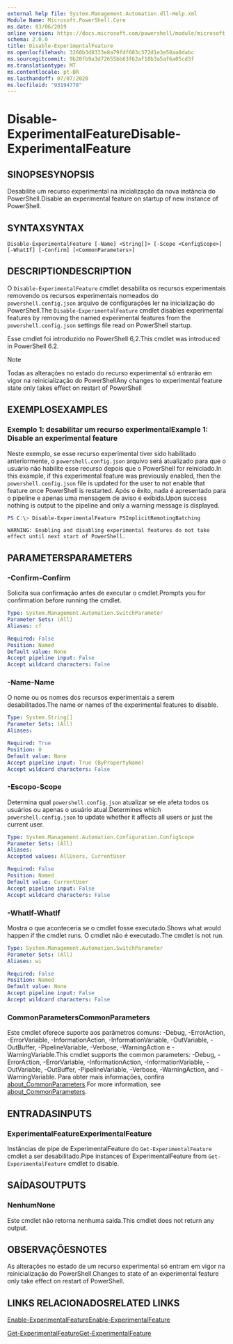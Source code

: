 ```yaml
---
external help file: System.Management.Automation.dll-Help.xml
Module Name: Microsoft.PowerShell.Core
ms.date: 03/06/2019
online version: https://docs.microsoft.com/powershell/module/microsoft.powershell.core/disable-experimentalfeature?view=powershell-7.1&WT.mc_id=ps-gethelp
schema: 2.0.0
title: Disable-ExperimentalFeature
ms.openlocfilehash: 3260b3d8333e8a79fdf603c372d1e3e50aa0dabc
ms.sourcegitcommit: 9b28fb9a3d72655bb63f62af18b3a5af6a05cd3f
ms.translationtype: MT
ms.contentlocale: pt-BR
ms.lasthandoff: 07/07/2020
ms.locfileid: "93194778"
---
```

# <span data-ttu-id="7366c-102">Disable-ExperimentalFeature</span><span class="sxs-lookup"><span data-stu-id="7366c-102">Disable-ExperimentalFeature</span></span>

## <span data-ttu-id="7366c-103">SINOPSE</span><span class="sxs-lookup"><span data-stu-id="7366c-103">SYNOPSIS</span></span>
<span data-ttu-id="7366c-104">Desabilite um recurso experimental na inicialização da nova instância do PowerShell.</span><span class="sxs-lookup"><span data-stu-id="7366c-104">Disable an experimental feature on startup of new instance of PowerShell.</span></span>

## <span data-ttu-id="7366c-105">SYNTAX</span><span class="sxs-lookup"><span data-stu-id="7366c-105">SYNTAX</span></span>

```
Disable-ExperimentalFeature [-Name] <String[]> [-Scope <ConfigScope>] [-WhatIf] [-Confirm] [<CommonParameters>]
```

## <span data-ttu-id="7366c-106">DESCRIPTION</span><span class="sxs-lookup"><span data-stu-id="7366c-106">DESCRIPTION</span></span>

<span data-ttu-id="7366c-107">O `Disable-ExperimentalFeature` cmdlet desabilita os recursos experimentais removendo os recursos experimentais nomeados do `powershell.config.json` arquivo de configurações ler na inicialização do PowerShell.</span><span class="sxs-lookup"><span data-stu-id="7366c-107">The `Disable-ExperimentalFeature` cmdlet disables experimental features by removing the named experimental features from the `powershell.config.json` settings file read on PowerShell startup.</span></span>

<span data-ttu-id="7366c-108">Esse cmdlet foi introduzido no PowerShell 6,2.</span><span class="sxs-lookup"><span data-stu-id="7366c-108">This cmdlet was introduced in PowerShell 6.2.</span></span>

> [!NOTE]
> <span data-ttu-id="7366c-109">Todas as alterações no estado do recurso experimental só entrarão em vigor na reinicialização do PowerShell</span><span class="sxs-lookup"><span data-stu-id="7366c-109">Any changes to experimental feature state only takes effect on restart of PowerShell</span></span>

## <span data-ttu-id="7366c-110">EXEMPLOS</span><span class="sxs-lookup"><span data-stu-id="7366c-110">EXAMPLES</span></span>

### <span data-ttu-id="7366c-111">Exemplo 1: desabilitar um recurso experimental</span><span class="sxs-lookup"><span data-stu-id="7366c-111">Example 1: Disable an experimental feature</span></span>

<span data-ttu-id="7366c-112">Neste exemplo, se esse recurso experimental tiver sido habilitado anteriormente, o `powershell.config.json` arquivo será atualizado para que o usuário não habilite esse recurso depois que o PowerShell for reiniciado.</span><span class="sxs-lookup"><span data-stu-id="7366c-112">In this example, if this experimental feature was previously enabled, then the `powershell.config.json` file is updated for the user to not enable that feature once PowerShell is restarted.</span></span>
<span data-ttu-id="7366c-113">Após o êxito, nada é apresentado para o pipeline e apenas uma mensagem de aviso é exibida.</span><span class="sxs-lookup"><span data-stu-id="7366c-113">Upon success nothing is output to the pipeline and only a warning message is displayed.</span></span>

```powershell
PS C:\> Disable-ExperimentalFeature PSImplicitRemotingBatching
```

```Output
WARNING: Enabling and disabling experimental features do not take effect until next start of PowerShell.
```

## <span data-ttu-id="7366c-114">PARAMETERS</span><span class="sxs-lookup"><span data-stu-id="7366c-114">PARAMETERS</span></span>

### <span data-ttu-id="7366c-115">-Confirm</span><span class="sxs-lookup"><span data-stu-id="7366c-115">-Confirm</span></span>

<span data-ttu-id="7366c-116">Solicita sua confirmação antes de executar o cmdlet.</span><span class="sxs-lookup"><span data-stu-id="7366c-116">Prompts you for confirmation before running the cmdlet.</span></span>

```yaml
Type: System.Management.Automation.SwitchParameter
Parameter Sets: (All)
Aliases: cf

Required: False
Position: Named
Default value: None
Accept pipeline input: False
Accept wildcard characters: False
```

### <span data-ttu-id="7366c-117">-Name</span><span class="sxs-lookup"><span data-stu-id="7366c-117">-Name</span></span>

<span data-ttu-id="7366c-118">O nome ou os nomes dos recursos experimentais a serem desabilitados.</span><span class="sxs-lookup"><span data-stu-id="7366c-118">The name or names of the experimental features to disable.</span></span>

```yaml
Type: System.String[]
Parameter Sets: (All)
Aliases:

Required: True
Position: 0
Default value: None
Accept pipeline input: True (ByPropertyName)
Accept wildcard characters: False
```

### <span data-ttu-id="7366c-119">-Escopo</span><span class="sxs-lookup"><span data-stu-id="7366c-119">-Scope</span></span>

<span data-ttu-id="7366c-120">Determina qual `powershell.config.json` atualizar se ele afeta todos os usuários ou apenas o usuário atual.</span><span class="sxs-lookup"><span data-stu-id="7366c-120">Determines which `powershell.config.json` to update whether it affects all users or just the current user.</span></span>

```yaml
Type: System.Management.Automation.Configuration.ConfigScope
Parameter Sets: (All)
Aliases:
Accepted values: AllUsers, CurrentUser

Required: False
Position: Named
Default value: CurrentUser
Accept pipeline input: False
Accept wildcard characters: False
```

### <span data-ttu-id="7366c-121">-WhatIf</span><span class="sxs-lookup"><span data-stu-id="7366c-121">-WhatIf</span></span>

<span data-ttu-id="7366c-122">Mostra o que aconteceria se o cmdlet fosse executado.</span><span class="sxs-lookup"><span data-stu-id="7366c-122">Shows what would happen if the cmdlet runs.</span></span>
<span data-ttu-id="7366c-123">O cmdlet não é executado.</span><span class="sxs-lookup"><span data-stu-id="7366c-123">The cmdlet is not run.</span></span>

```yaml
Type: System.Management.Automation.SwitchParameter
Parameter Sets: (All)
Aliases: wi

Required: False
Position: Named
Default value: None
Accept pipeline input: False
Accept wildcard characters: False
```

### <span data-ttu-id="7366c-124">CommonParameters</span><span class="sxs-lookup"><span data-stu-id="7366c-124">CommonParameters</span></span>

<span data-ttu-id="7366c-125">Este cmdlet oferece suporte aos parâmetros comuns: -Debug, -ErrorAction, -ErrorVariable, -InformationAction, -InformationVariable, -OutVariable, -OutBuffer, -PipelineVariable, -Verbose, -WarningAction e -WarningVariable.</span><span class="sxs-lookup"><span data-stu-id="7366c-125">This cmdlet supports the common parameters: -Debug, -ErrorAction, -ErrorVariable, -InformationAction, -InformationVariable, -OutVariable, -OutBuffer, -PipelineVariable, -Verbose, -WarningAction, and -WarningVariable.</span></span> <span data-ttu-id="7366c-126">Para obter mais informações, confira [about_CommonParameters](http://go.microsoft.com/fwlink/?LinkID=113216).</span><span class="sxs-lookup"><span data-stu-id="7366c-126">For more information, see [about_CommonParameters](http://go.microsoft.com/fwlink/?LinkID=113216).</span></span>

## <span data-ttu-id="7366c-127">ENTRADAS</span><span class="sxs-lookup"><span data-stu-id="7366c-127">INPUTS</span></span>

### <span data-ttu-id="7366c-128">ExperimentalFeature</span><span class="sxs-lookup"><span data-stu-id="7366c-128">ExperimentalFeature</span></span>

<span data-ttu-id="7366c-129">Instâncias de pipe de ExperimentalFeature do `Get-ExperimentalFeature` cmdlet a ser desabilitado.</span><span class="sxs-lookup"><span data-stu-id="7366c-129">Pipe instances of ExperimentalFeature from `Get-ExperimentalFeature` cmdlet to disable.</span></span>

## <span data-ttu-id="7366c-130">SAÍDAS</span><span class="sxs-lookup"><span data-stu-id="7366c-130">OUTPUTS</span></span>

### <span data-ttu-id="7366c-131">Nenhum</span><span class="sxs-lookup"><span data-stu-id="7366c-131">None</span></span>

<span data-ttu-id="7366c-132">Este cmdlet não retorna nenhuma saída.</span><span class="sxs-lookup"><span data-stu-id="7366c-132">This cmdlet does not return any output.</span></span>

## <span data-ttu-id="7366c-133">OBSERVAÇÕES</span><span class="sxs-lookup"><span data-stu-id="7366c-133">NOTES</span></span>

<span data-ttu-id="7366c-134">As alterações no estado de um recurso experimental só entram em vigor na reinicialização do PowerShell.</span><span class="sxs-lookup"><span data-stu-id="7366c-134">Changes to state of an experimental feature only take effect on restart of PowerShell.</span></span>

## <span data-ttu-id="7366c-135">LINKS RELACIONADOS</span><span class="sxs-lookup"><span data-stu-id="7366c-135">RELATED LINKS</span></span>

[<span data-ttu-id="7366c-136">Enable-ExperimentalFeature</span><span class="sxs-lookup"><span data-stu-id="7366c-136">Enable-ExperimentalFeature</span></span>](Enable-ExperimentalFeature.md)

[<span data-ttu-id="7366c-137">Get-ExperimentalFeature</span><span class="sxs-lookup"><span data-stu-id="7366c-137">Get-ExperimentalFeature</span></span>](Get-ExperimentalFeature.md)

